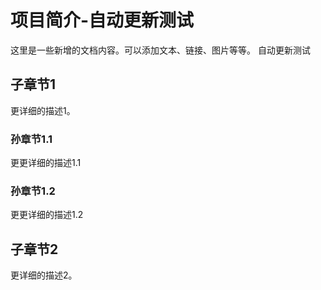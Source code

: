 # 项目简介-自动更新测试

这里是一些新增的文档内容。可以添加文本、链接、图片等等。
自动更新测试

## 子章节1

更详细的描述1。

### 孙章节1.1
更更详细的描述1.1

### 孙章节1.2
更更详细的描述1.2

## 子章节2

更详细的描述2。



